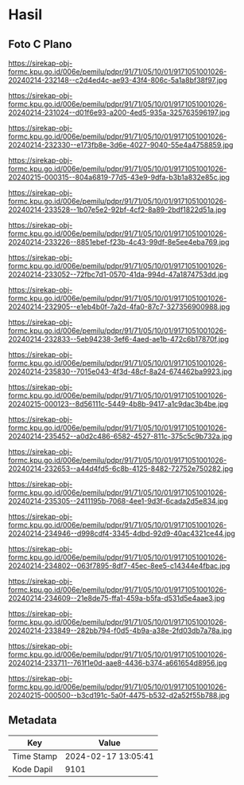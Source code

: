 # Hasil

## Foto C Plano

https://sirekap-obj-formc.kpu.go.id/006e/pemilu/pdpr/91/71/05/10/01/9171051001026-20240214-232148--c2d4ed4c-ae93-43f4-806c-5a1a8bf38f97.jpg

https://sirekap-obj-formc.kpu.go.id/006e/pemilu/pdpr/91/71/05/10/01/9171051001026-20240214-231024--d01f6e93-a200-4ed5-935a-325763596197.jpg

https://sirekap-obj-formc.kpu.go.id/006e/pemilu/pdpr/91/71/05/10/01/9171051001026-20240214-232330--e173fb8e-3d6e-4027-9040-55e4a4758859.jpg

https://sirekap-obj-formc.kpu.go.id/006e/pemilu/pdpr/91/71/05/10/01/9171051001026-20240215-000315--804a6819-77d5-43e9-9dfa-b3b1a832e85c.jpg

https://sirekap-obj-formc.kpu.go.id/006e/pemilu/pdpr/91/71/05/10/01/9171051001026-20240214-233528--1b07e5e2-92bf-4cf2-8a89-2bdf1822d51a.jpg

https://sirekap-obj-formc.kpu.go.id/006e/pemilu/pdpr/91/71/05/10/01/9171051001026-20240214-233226--8851ebef-f23b-4c43-99df-8e5ee4eba769.jpg

https://sirekap-obj-formc.kpu.go.id/006e/pemilu/pdpr/91/71/05/10/01/9171051001026-20240214-233052--72fbc7d1-0570-41da-994d-47a1874753dd.jpg

https://sirekap-obj-formc.kpu.go.id/006e/pemilu/pdpr/91/71/05/10/01/9171051001026-20240214-232905--e1eb4b0f-7a2d-4fa0-87c7-327356900988.jpg

https://sirekap-obj-formc.kpu.go.id/006e/pemilu/pdpr/91/71/05/10/01/9171051001026-20240214-232833--5eb94238-3ef6-4aed-ae1b-472c6b17870f.jpg

https://sirekap-obj-formc.kpu.go.id/006e/pemilu/pdpr/91/71/05/10/01/9171051001026-20240214-235830--7015e043-4f3d-48cf-8a24-674462ba9923.jpg

https://sirekap-obj-formc.kpu.go.id/006e/pemilu/pdpr/91/71/05/10/01/9171051001026-20240215-000123--8d56111c-5449-4b8b-9417-a1c9dac3b4be.jpg

https://sirekap-obj-formc.kpu.go.id/006e/pemilu/pdpr/91/71/05/10/01/9171051001026-20240214-235452--a0d2c486-6582-4527-811c-375c5c9b732a.jpg

https://sirekap-obj-formc.kpu.go.id/006e/pemilu/pdpr/91/71/05/10/01/9171051001026-20240214-232653--a44d4fd5-6c8b-4125-8482-72752e750282.jpg

https://sirekap-obj-formc.kpu.go.id/006e/pemilu/pdpr/91/71/05/10/01/9171051001026-20240214-235305--2411195b-7068-4ee1-9d3f-6cada2d5e834.jpg

https://sirekap-obj-formc.kpu.go.id/006e/pemilu/pdpr/91/71/05/10/01/9171051001026-20240214-234946--d998cdf4-3345-4dbd-92d9-40ac4321ce44.jpg

https://sirekap-obj-formc.kpu.go.id/006e/pemilu/pdpr/91/71/05/10/01/9171051001026-20240214-234802--063f7895-8df7-45ec-8ee5-c14344e4fbac.jpg

https://sirekap-obj-formc.kpu.go.id/006e/pemilu/pdpr/91/71/05/10/01/9171051001026-20240214-234609--21e8de75-ffa1-459a-b5fa-d531d5e4aae3.jpg

https://sirekap-obj-formc.kpu.go.id/006e/pemilu/pdpr/91/71/05/10/01/9171051001026-20240214-233849--282bb794-f0d5-4b9a-a38e-2fd03db7a78a.jpg

https://sirekap-obj-formc.kpu.go.id/006e/pemilu/pdpr/91/71/05/10/01/9171051001026-20240214-233711--761f1e0d-aae8-4436-b374-a661654d8956.jpg

https://sirekap-obj-formc.kpu.go.id/006e/pemilu/pdpr/91/71/05/10/01/9171051001026-20240215-000500--b3cd191c-5a0f-4475-b532-d2a52f55b788.jpg


## Metadata

| Key        | Value               |
| ---------- | ------------------- |
| Time Stamp | 2024-02-17 13:05:41 |
| Kode Dapil | 9101                |



